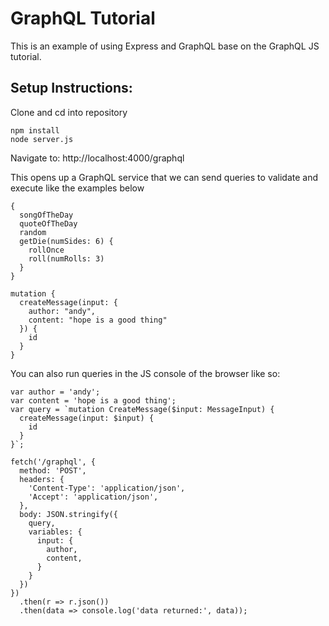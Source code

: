 # GraphQL Tutorial
This is an example of using Express and GraphQL base on the GraphQL JS tutorial.
## Setup Instructions:

Clone and cd into repository
```
npm install
node server.js
```
Navigate to: http://localhost:4000/graphql 

This opens up a GraphQL service that we can send queries to validate and execute like the examples below

```
{
  songOfTheDay
  quoteOfTheDay
  random
  getDie(numSides: 6) {
    rollOnce
    roll(numRolls: 3)
  }
}
```
```
mutation {
  createMessage(input: {
    author: "andy",
    content: "hope is a good thing"
  }) {
    id
  }
}
```
You can also run queries in the JS console of the browser like so:
```
var author = 'andy';
var content = 'hope is a good thing';
var query = `mutation CreateMessage($input: MessageInput) {
  createMessage(input: $input) {
    id
  }
}`;

fetch('/graphql', {
  method: 'POST',
  headers: {
    'Content-Type': 'application/json',
    'Accept': 'application/json',
  },
  body: JSON.stringify({
    query,
    variables: {
      input: {
        author,
        content,
      }
    }
  })
})
  .then(r => r.json())
  .then(data => console.log('data returned:', data));
```

